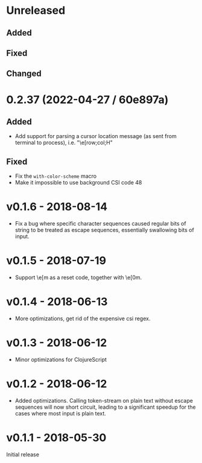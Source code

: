 # Unreleased

## Added

## Fixed

## Changed

# 0.2.37 (2022-04-27 / 60e897a)

## Added

- Add support for parsing a cursor location message (as sent from terminal to process), i.e. "\e[row;col;H"

## Fixed

- Fix the `with-color-scheme` macro
- Make it impossible to use background CSI code 48

# v0.1.6 - 2018-08-14

- Fix a bug where specific character sequences caused regular bits of string to
  be treated as escape sequences, essentially swallowing bits of input.

# v0.1.5 - 2018-07-19

- Support \e[m as a reset code, together with \e[0m.

# v0.1.4 - 2018-06-13

- More optimizations, get rid of the expensive csi regex.

# v0.1.3 - 2018-06-12

- Minor optimizations for ClojureScript

# v0.1.2 - 2018-06-12

- Added optimizations. Calling token-stream on plain text without escape
  sequences will now short circuit, leading to a significant speedup for the
  cases where most input is plain text.

# v0.1.1 - 2018-05-30

Initial release
